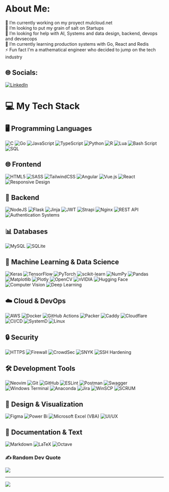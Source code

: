# About Me:
🔭 I’m currently working on my proyect mulcloud.net<br>
👯 I’m looking to put my grain of salt on Startups<br>
🤝 I’m looking for help with AI, Systems and data design, backend, devops and devsecops<br>
🌱 I’m currently learning production systems with Go, React and Redis <br>
⚡ Fun fact I'm a mathematical engineer who decided to jump on the tech industry


## 🌐 Socials:
[![LinkedIn](https://img.shields.io/badge/LinkedIn-%230077B5.svg?logo=linkedin&logoColor=white)](https://www.linkedin.com/in/mario-reaza-890118205/) 

# 💻 My Tech Stack

## 🖥️ Programming Languages
![C](https://img.shields.io/badge/c-%2300599C.svg?style=plastic&logo=c&logoColor=white) 
![Go](https://img.shields.io/badge/go-%2300ADD8.svg?style=plastic&logo=go&logoColor=white) 
![JavaScript](https://img.shields.io/badge/javascript-%23323330.svg?style=plastic&logo=javascript&logoColor=%23F7DF1E) 
![TypeScript](https://img.shields.io/badge/typescript-%23007ACC.svg?style=plastic&logo=typescript&logoColor=white)
![Python](https://img.shields.io/badge/python-3670A0?style=plastic&logo=python&logoColor=ffdd54) 
![R](https://img.shields.io/badge/r-%23276DC3.svg?style=plastic&logo=r&logoColor=white) 
![Lua](https://img.shields.io/badge/lua-%232C2D72.svg?style=plastic&logo=lua&logoColor=white)
![Bash Script](https://img.shields.io/badge/bash_script-%23121011.svg?style=plastic&logo=gnu-bash&logoColor=white)
![SQL](https://img.shields.io/badge/SQL-%23CC2927.svg?style=plastic&logo=sql&logoColor=white)

## 🌐 Frontend
![HTML5](https://img.shields.io/badge/html5-%23E34F26.svg?style=plastic&logo=html5&logoColor=white)
![SASS](https://img.shields.io/badge/SASS-hotpink.svg?style=plastic&logo=SASS&logoColor=white)
![TailwindCSS](https://img.shields.io/badge/tailwindcss-%2338B2AC.svg?style=plastic&logo=tailwind-css&logoColor=white)
![Angular](https://img.shields.io/badge/angular-%23DD0031.svg?style=plastic&logo=angular&logoColor=white)
![Vue.js](https://img.shields.io/badge/vue.js-%2335495e.svg?style=plastic&logo=vuedotjs&logoColor=%234FC08D)
![React](https://img.shields.io/badge/react-%2320232a.svg?style=plastic&logo=react&logoColor=%2361DAFB)
![Responsive Design](https://img.shields.io/badge/responsive-%23430098.svg?style=plastic&logo=responsive&logoColor=white)

## 🔧 Backend
![NodeJS](https://img.shields.io/badge/node.js-6DA55F?style=plastic&logo=node.js&logoColor=white)
![Flask](https://img.shields.io/badge/flask-%23000.svg?style=plastic&logo=flask&logoColor=white)
![Jinja](https://img.shields.io/badge/jinja-white.svg?style=plastic&logo=jinja&logoColor=black)
![JWT](https://img.shields.io/badge/JWT-black?style=plastic&logo=JSON%20web%20tokens)
![Strapi](https://img.shields.io/badge/strapi-%232E7EEA.svg?style=plastic&logo=strapi&logoColor=white)
![Nginx](https://img.shields.io/badge/nginx-%23009639.svg?style=plastic&logo=nginx&logoColor=white)
![REST API](https://img.shields.io/badge/REST%20API-%23005571.svg?style=plastic&logo=rest&logoColor=white)
![Authentication Systems](https://img.shields.io/badge/Auth-%23150458.svg?style=plastic&logo=auth0&logoColor=white)

## 📊 Databases
![MySQL](https://img.shields.io/badge/mysql-4479A1.svg?style=plastic&logo=mysql&logoColor=white)
![SQLite](https://img.shields.io/badge/sqlite-%2307405e.svg?style=plastic&logo=sqlite&logoColor=white)

## 🧠 Machine Learning & Data Science
![Keras](https://img.shields.io/badge/Keras-%23D00000.svg?style=plastic&logo=Keras&logoColor=white)
![TensorFlow](https://img.shields.io/badge/TensorFlow-%23FF6F00.svg?style=plastic&logo=TensorFlow&logoColor=white)
![PyTorch](https://img.shields.io/badge/PyTorch-%23EE4C2C.svg?style=plastic&logo=PyTorch&logoColor=white)
![scikit-learn](https://img.shields.io/badge/scikit--learn-%23F7931E.svg?style=plastic&logo=scikit-learn&logoColor=white)
![NumPy](https://img.shields.io/badge/numpy-%23013243.svg?style=plastic&logo=numpy&logoColor=white)
![Pandas](https://img.shields.io/badge/pandas-%23150458.svg?style=plastic&logo=pandas&logoColor=white)
![Matplotlib](https://img.shields.io/badge/Matplotlib-%23ffffff.svg?style=plastic&logo=Matplotlib&logoColor=black)
![Plotly](https://img.shields.io/badge/Plotly-%233F4F75.svg?style=plastic&logo=plotly&logoColor=white)
![OpenCV](https://img.shields.io/badge/opencv-%23white.svg?style=plastic&logo=opencv&logoColor=white)
![nVIDIA](https://img.shields.io/badge/cuda-000000.svg?style=plastic&logo=nVIDIA&logoColor=green)
![Hugging Face](https://img.shields.io/badge/Hugging%20Face-%23FF6F61.svg?style=plastic&logo=huggingface&logoColor=white)
![Computer Vision](https://img.shields.io/badge/Computer%20Vision-%23025E8C.svg?style=plastic&logo=opencv&logoColor=white)
![Deep Learning](https://img.shields.io/badge/Deep%20Learning-%23FF6F00.svg?style=plastic&logo=tensorflow&logoColor=white)

## ☁️ Cloud & DevOps
![AWS](https://img.shields.io/badge/AWS-%23FF9900.svg?style=plastic&logo=amazon-aws&logoColor=white)
![Docker](https://img.shields.io/badge/docker-%230db7ed.svg?style=plastic&logo=docker&logoColor=white)
![GitHub Actions](https://img.shields.io/badge/github%20actions-%232671E5.svg?style=plastic&logo=githubactions&logoColor=white)
![Packer](https://img.shields.io/badge/packer-%23E7EEF0.svg?style=plastic&logo=packer&logoColor=%2302A8EF)
![Caddy](https://img.shields.io/badge/caddy-%232a2a2a.svg?style=plastic&logo=caddy&logoColor=white)
![Cloudflare](https://img.shields.io/badge/cloudflare-%23F38020.svg?style=plastic&logo=cloudflare&logoColor=white)
![CI/CD](https://img.shields.io/badge/CI%2FCD-%232088FF.svg?style=plastic&logo=github-actions&logoColor=white)
![SystemD](https://img.shields.io/badge/systemd-%23242424.svg?style=plastic&logo=linux&logoColor=white)
![Linux](https://img.shields.io/badge/linux-%23FCC624.svg?style=plastic&logo=linux&logoColor=black)

## 🔒 Security
![HTTPS](https://img.shields.io/badge/HTTPS-%23000000.svg?style=plastic&logo=https&logoColor=white)
![Firewall](https://img.shields.io/badge/Firewall-%23FF3E00.svg?style=plastic&logo=firewall&logoColor=white)
![CrowdSec](https://img.shields.io/badge/CrowdSec-%23F7A81B.svg?style=plastic&logo=crowdsec&logoColor=white)
![SNYK](https://img.shields.io/badge/SNYK-%234C4A73.svg?style=plastic&logo=snyk&logoColor=white)
![SSH Hardening](https://img.shields.io/badge/SSH%20Hardening-%23231F20.svg?style=plastic&logo=ssh&logoColor=white)

## 🛠️ Development Tools
![Neovim](https://img.shields.io/badge/neovim-%2357A143.svg?style=plastic&logo=neovim&logoColor=white)
![Git](https://img.shields.io/badge/git-%23F05033.svg?style=plastic&logo=git&logoColor=white)
![GitHub](https://img.shields.io/badge/github-%23121011.svg?style=plastic&logo=github&logoColor=white)
![ESLint](https://img.shields.io/badge/ESLint-4B3263?style=plastic&logo=eslint&logoColor=white)
![Postman](https://img.shields.io/badge/Postman-FF6C37?style=plastic&logo=postman&logoColor=white)
![Swagger](https://img.shields.io/badge/-Swagger-%23Clojure?style=plastic&logo=swagger&logoColor=white)
![Windows Terminal](https://img.shields.io/badge/Windows%20Terminal-%234D4D4D.svg?style=plastic&logo=windows-terminal&logoColor=white)
![Anaconda](https://img.shields.io/badge/Anaconda-%2344A833.svg?style=plastic&logo=anaconda&logoColor=white)
![Jira](https://img.shields.io/badge/jira-%230A0FFF.svg?style=plastic&logo=jira&logoColor=white)
![WinSCP](https://img.shields.io/badge/WinSCP-%23575757.svg?style=plastic&logo=winscp&logoColor=white)
![SCRUM](https://img.shields.io/badge/SCRUM-%230052CC.svg?style=plastic&logo=trello&logoColor=white)

## 🎨 Design & Visualization
![Figma](https://img.shields.io/badge/figma-%23F24E1E.svg?style=plastic&logo=figma&logoColor=white)
![Power Bi](https://img.shields.io/badge/power_bi-F2C811?style=plastic&logo=powerbi&logoColor=black)
![Microsoft Excel (VBA)](https://img.shields.io/badge/Excel%20VBA-%23217346.svg?style=plastic&logo=microsoftexcel&logoColor=white)
![UI/UX](https://img.shields.io/badge/UI%2FUX-%23FF61F6.svg?style=plastic&logo=figma&logoColor=white)

## 📝 Documentation & Text
![Markdown](https://img.shields.io/badge/markdown-%23000000.svg?style=plastic&logo=markdown&logoColor=white)
![LaTeX](https://img.shields.io/badge/latex-%23008080.svg?style=plastic&logo=latex&logoColor=white)
![Octave](https://img.shields.io/badge/OCTAVE-darkblue?style=plastic&logo=octave&logoColor=fcd683)


### ✍️ Random Dev Quote
![](https://quotes-github-readme.vercel.app/api?type=vetical&theme=tokyonight)

---
[![](https://visitcount.itsvg.in/api?id=MarioReaza&icon=0&color=0)](https://visitcount.itsvg.in)

<!-- Proudly created with GPRM ( https://gprm.itsvg.in ) -->
